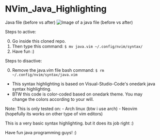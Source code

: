 # NVim_Java_Highlighting

Java file (before vs after)
![Image of a java file (before vs after)](https://github.com/kingDaniel2004/NVim_Java_Highlighting/blob/master/Neovim_remixed_syntax_highlighting.jpg?raw=true "Java file (before vs after)")


Steps to active:

0) Go inside this cloned repo.
1) Then type this command: ```$ mv java.vim ~/.config/nvim/syntax/```
2) Have fun :)


Steps to disactive: 

0) Remove the java.vim file bash command: ```$ rm ~/.config/nvim/syntax/java.vim```





- This syntax highlighting is based on Visual-Studio-Code's onedark java syntax highlighting.  
- BTW this code is color-coded based on onedark theme. You may change the colors according to your will.



Note: 
    This is only tested on: 
    - Arch linux (btw i use arch) 
    - Neovim (hopefully its works on other type of vim editors)



This is a very basic syntax highlighting. but it does its job right :)

Have fun java programming guys! :)


